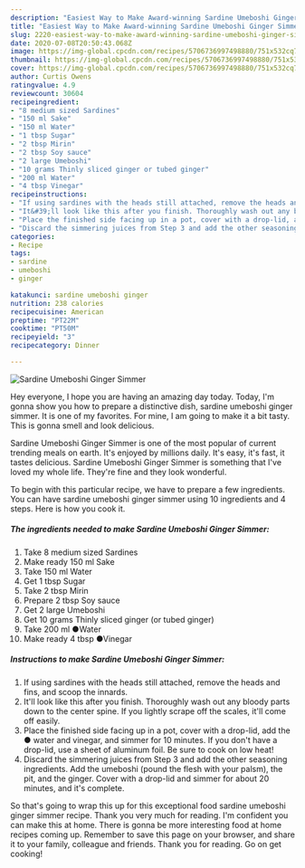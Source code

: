 ```yaml
---
description: "Easiest Way to Make Award-winning Sardine Umeboshi Ginger Simmer"
title: "Easiest Way to Make Award-winning Sardine Umeboshi Ginger Simmer"
slug: 2220-easiest-way-to-make-award-winning-sardine-umeboshi-ginger-simmer
date: 2020-07-08T20:50:43.068Z
image: https://img-global.cpcdn.com/recipes/5706736997498880/751x532cq70/sardine-umeboshi-ginger-simmer-recipe-main-photo.jpg
thumbnail: https://img-global.cpcdn.com/recipes/5706736997498880/751x532cq70/sardine-umeboshi-ginger-simmer-recipe-main-photo.jpg
cover: https://img-global.cpcdn.com/recipes/5706736997498880/751x532cq70/sardine-umeboshi-ginger-simmer-recipe-main-photo.jpg
author: Curtis Owens
ratingvalue: 4.9
reviewcount: 30604
recipeingredient:
- "8 medium sized Sardines"
- "150 ml Sake"
- "150 ml Water"
- "1 tbsp Sugar"
- "2 tbsp Mirin"
- "2 tbsp Soy sauce"
- "2 large Umeboshi"
- "10 grams Thinly sliced ginger or tubed ginger"
- "200 ml Water"
- "4 tbsp Vinegar"
recipeinstructions:
- "If using sardines with the heads still attached, remove the heads and fins, and scoop the innards."
- "It&#39;ll look like this after you finish. Thoroughly wash out any bloody parts down to the center spine. If you lightly scrape off the scales, it&#39;ll come off easily."
- "Place the finished side facing up in a pot, cover with a drop-lid, add the ● water and vinegar, and simmer for 10 minutes. If you don&#39;t have a drop-lid, use a sheet of aluminum foil. Be sure to cook on low heat!"
- "Discard the simmering juices from Step 3 and add the other seasoning ingredients. Add the umeboshi (pound the flesh with your palsm), the pit, and the ginger. Cover with a drop-lid and simmer for about 20 minutes, and it&#39;s complete."
categories:
- Recipe
tags:
- sardine
- umeboshi
- ginger

katakunci: sardine umeboshi ginger 
nutrition: 238 calories
recipecuisine: American
preptime: "PT22M"
cooktime: "PT50M"
recipeyield: "3"
recipecategory: Dinner

---
```



![Sardine Umeboshi Ginger Simmer](https://img-global.cpcdn.com/recipes/5706736997498880/751x532cq70/sardine-umeboshi-ginger-simmer-recipe-main-photo.jpg)

Hey everyone, I hope you are having an amazing day today. Today, I'm gonna show you how to prepare a distinctive dish, sardine umeboshi ginger simmer. It is one of my favorites. For mine, I am going to make it a bit tasty. This is gonna smell and look delicious.

Sardine Umeboshi Ginger Simmer is one of the most popular of current trending meals on earth. It's enjoyed by millions daily. It's easy, it's fast, it tastes delicious. Sardine Umeboshi Ginger Simmer is something that I've loved my whole life. They're fine and they look wonderful.




To begin with this particular recipe, we have to prepare a few ingredients. You can have sardine umeboshi ginger simmer using 10 ingredients and 4 steps. Here is how you cook it.

<!--inarticleads1-->

##### The ingredients needed to make Sardine Umeboshi Ginger Simmer:

1. Take 8 medium sized Sardines
1. Make ready 150 ml Sake
1. Take 150 ml Water
1. Get 1 tbsp Sugar
1. Take 2 tbsp Mirin
1. Prepare 2 tbsp Soy sauce
1. Get 2 large Umeboshi
1. Get 10 grams Thinly sliced ginger (or tubed ginger)
1. Take 200 ml ●Water
1. Make ready 4 tbsp ●Vinegar




<!--inarticleads2-->

##### Instructions to make Sardine Umeboshi Ginger Simmer:

1. If using sardines with the heads still attached, remove the heads and fins, and scoop the innards.
1. It&#39;ll look like this after you finish. Thoroughly wash out any bloody parts down to the center spine. If you lightly scrape off the scales, it&#39;ll come off easily.
1. Place the finished side facing up in a pot, cover with a drop-lid, add the ● water and vinegar, and simmer for 10 minutes. If you don&#39;t have a drop-lid, use a sheet of aluminum foil. Be sure to cook on low heat!
1. Discard the simmering juices from Step 3 and add the other seasoning ingredients. Add the umeboshi (pound the flesh with your palsm), the pit, and the ginger. Cover with a drop-lid and simmer for about 20 minutes, and it&#39;s complete.




So that's going to wrap this up for this exceptional food sardine umeboshi ginger simmer recipe. Thank you very much for reading. I'm confident you can make this at home. There is gonna be more interesting food at home recipes coming up. Remember to save this page on your browser, and share it to your family, colleague and friends. Thank you for reading. Go on get cooking!
